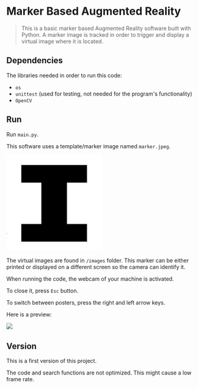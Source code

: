 # Marker Based Augmented Reality 
>This is a basic marker based Augmented Reality software built with Python. A marker image is tracked in order to trigger and display a virtual image where it is located.


## Dependencies
The libraries needed in order to run this code:
* `os`
* `unittest` (used for testing, not needed for the program's functionality)
* `OpenCV`

## Run
Run `main.py`.

This software uses a template/marker image named `marker.jpeg`.

![](marker.jpeg)

The virtual images are found in `/images` folder. This marker can be either printed or displayed on a different screen so the camera can identify it.

When running the code, the webcam of your machine is activated.

To close it, press `Esc` button.

To switch between posters, press the right and left arrow keys.


Here is a preview:

![](ar.gif)

## Version
This is a first version of this project.

The code and search functions are not optimized. This might cause a low frame rate.
